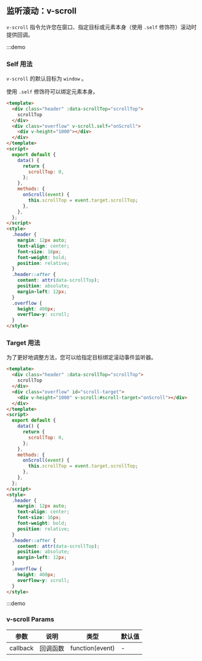 ## 监听滚动：v-scroll

`v-scroll` 指令允许您在窗口、指定目标或元素本身（使用 `.self` 修饰符）滚动时提供回调。

:::demo

### Self 用法

`v-scroll` 的默认目标为 `window` 。

使用 `.self` 修饰符可以绑定元素本身。

```html
<template>
  <div class="header" :data-scrollTop="scrollTop">
    scrollTop
  </div>
  <div class="overflow" v-scroll.self="onScroll">
    <div v-height="1000"></div>
  </div>
</template>
<script>
  export default {
    data() {
      return {
        scrollTop: 0,
      };
    },
    methods: {
      onScroll(event) {
        this.scrollTop = event.target.scrollTop;
      },
    },
  };
</script>
<style>
  .header {
    margin: 12px auto;
    text-align: center;
    font-size: 16px;
    font-weight: bold;
    position: relative;
  }
  .header::after {
    content: attr(data-scrollTop);
    position: absolute;
    margin-left: 12px;
  }
  .overflow {
    height: 400px;
    overflow-y: scroll;
  }
</style>
```

### Target 用法

为了更好地调整方法，您可以给指定目标绑定滚动事件监听器。

```html
<template>
  <div class="header" :data-scrollTop="scrollTop">
    scrollTop
  </div>
  <div class="overflow" id="scroll-target">
    <div v-height="1000" v-scroll:#scroll-target="onScroll"></div>
  </div>
</template>
<script>
  export default {
    data() {
      return {
        scrollTop: 0,
      };
    },
    methods: {
      onScroll(event) {
        this.scrollTop = event.target.scrollTop;
      },
    },
  };
</script>
<style>
  .header {
    margin: 12px auto;
    text-align: center;
    font-size: 16px;
    font-weight: bold;
    position: relative;
  }
  .header::after {
    content: attr(data-scrollTop);
    position: absolute;
    margin-left: 12px;
  }
  .overflow {
    height: 400px;
    overflow-y: scroll;
  }
</style>
```

:::demo

### v-scroll Params

| 参数     | 说明     | 类型            | 默认值 |
| -------- | -------- | --------------- | ------ |
| callback | 回调函数 | function(event) | -      |
